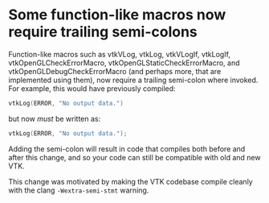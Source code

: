 # Some function-like macros now require trailing semi-colons

Function-like macros such as vtkVLog, vtkLog, vtkVLogIf, vtkLogIf, vtkOpenGLCheckErrorMacro, vtkOpenGLStaticCheckErrorMacro, and vtkOpenGLDebugCheckErrorMacro (and perhaps more, that are implemented using them), now require a trailing semi-colon where invoked.  For example, this would have previously compiled:

```c++
vtkLog(ERROR, "No output data.")
```

but now *must* be written as:

```c++
vtkLog(ERROR, "No output data.");
```

Adding the semi-colon will result in code that compiles both before and after this change, and so your code can still be compatible with old and new VTK.

This change was motivated by making the VTK codebase compile cleanly with the clang `-Wextra-semi-stmt` warning.
